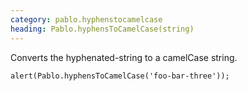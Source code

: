 ```yaml
--- 
category: pablo.hyphenstocamelcase
heading: Pablo.hyphensToCamelCase(string)
---
```


Converts the hyphenated-string to a camelCase string.

    alert(Pablo.hyphensToCamelCase('foo-bar-three'));
